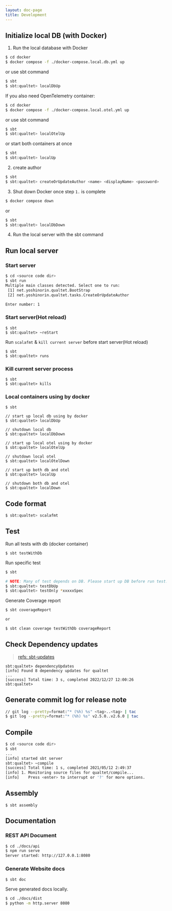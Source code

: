 ```yaml
---
layout: doc-page
title: Development
---
```


## Initialize local DB (with Docker)

1. Run the local database with Docker

```sh
$ cd docker
$ docker compose -f ./docker-compose.local.db.yml up
```

or use sbt command

```sh
$ sbt
$ sbt:qualtet> localDbUp
```

If you also need OpenTelemetry container:

```sh
$ cd docker
$ docker compose -f ./docker-compose.local.otel.yml up
```

or use sbt command

```sh
$ sbt
$ sbt:qualtet> localOtelUp
```

or start both containers at once

```sh
$ sbt
$ sbt:qualtet> localUp
```

2. create author

```sh
$ sbt
$ sbt:qualtet> createOrUpdateAuthor <name> <displayName> <password>
```

3. Shut down Docker once step `1.` is complete

```sh
$ docker compose down
```

or

```sh
$ sbt
$ sbt:qualtet> localDbDown
```

4. Run the local server with the sbt command

## Run local server

### Start server

```sh
$ cd <source code dir>
$ sbt run
Multiple main classes detected. Select one to run:
 [1] net.yoshinorin.qualtet.BootStrap
 [2] net.yoshinorin.qualtet.tasks.CreateOrUpdateAuthor

Enter number: 1
```

### Start server(Hot reload)

```
$ sbt
$ sbt:qualtet> ~reStart
```

Run `scalafmt` & `kill current server` before start server(Hot reload)

```
$ sbt
$ sbt:qualtet> runs
```

### Kill current server process

```
$ sbt
$ sbt:qualtet> kills
```

### Local containers using by docker

```
$ sbt

// start up local db using by docker
$ sbt:qualtet> localDbUp

// shutdown local db
$ sbt:qualtet> localDbDown

// start up local otel using by docker
$ sbt:qualtet> localOtelUp

// shutdown local otel
$ sbt:qualtet> localOtelDown

// start up both db and otel
$ sbt:qualtet> localUp

// shutdown both db and otel
$ sbt:qualtet> localDown
```

## Code format

```sh
$ sbt:qualtet> scalafmt
```

## Test

Run all tests with db (docker container)

```
$ sbt testWithDb
```

Run specific test

```sh
$ sbt

# NOTE: Many of test depends on DB. Please start up DB before run test.
$ sbt:qualtet> testDbUp
$ sbt:qualtet> testOnly *xxxxxSpec
```

Generate Coverage report

```sh
$ sbt coverageReport

or

$ sbt clean coverage testWithDb coverageReport
```

## Check Dependency updates

> [refs: sbt-updates](https://github.com/rtimush/sbt-updates)

```
sbt:qualtet> dependencyUpdates
[info] Found 8 dependency updates for qualtet
...
[success] Total time: 3 s, completed 2022/12/27 12:00:26
sbt:qualtet>
```

## Generate commit log for release note

```sh
// git log --pretty=format:"* (%h) %s" <tag>..<tag> | tac
$ git log --pretty=format:"* (%h) %s" v2.5.0..v2.6.0 | tac
```

## Compile

```sh
$ cd <source code dir>
$ sbt
...
[info] started sbt server
sbt:qualtet> ~compile
[success] Total time: 1 s, completed 2021/05/12 2:49:37
[info] 1. Monitoring source files for qualtet/compile...
[info]    Press <enter> to interrupt or '?' for more options.
```

## Assembly

```
$ sbt assembly
```

## Documentation

### REST API Document

```sh
$ cd ./docs/api
$ npm run serve
Server started: http://127.0.0.1:8080
```

### Generate Website docs

```sh
$ sbt doc
```

Serve generated docs locally.

```sh
$ cd ./docs/dist
$ python -m http.server 8080
```
